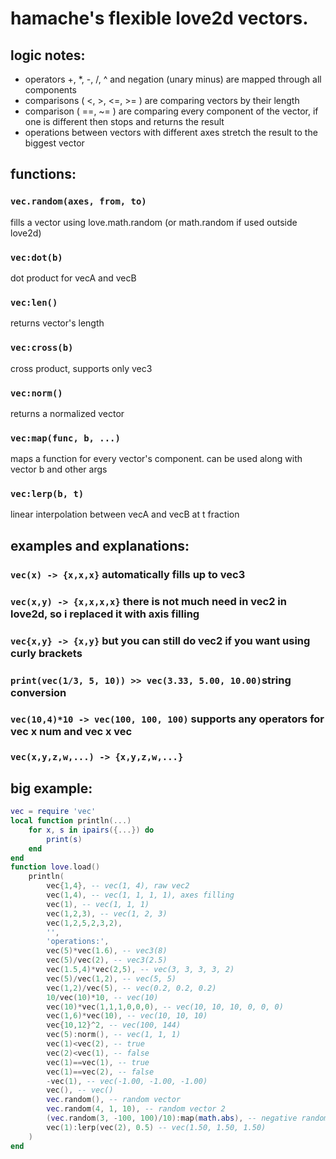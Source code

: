 # hamache's flexible love2d vectors.
## logic notes:
- operators +, *, -, /, ^ and negation (unary minus) are mapped through all components
- comparisons ( <, >, <=, >= ) are comparing vectors by their length
- comparison ( ==, ~= ) are comparing every component of the vector, if one is different then stops and returns the result
- operations between vectors with different axes stretch the result to the biggest vector

## functions:
### `vec.random(axes, from, to)`
fills a vector using love.math.random (or math.random if used outside love2d)
### `vec:dot(b)`
dot product for vecA and vecB
### `vec:len()`
returns vector's length
### `vec:cross(b)`
cross product, supports only vec3
### `vec:norm()`
returns a normalized vector
### `vec:map(func, b, ...)`
maps a function for every vector's component. can be used along with vector b and other args
### `vec:lerp(b, t)`
linear interpolation between vecA and vecB at t fraction

## examples and explanations:
### `vec(x) -> {x,x,x}` automatically fills up to vec3
### `vec(x,y) -> {x,x,x,x}` there is not much need in vec2 in love2d, so i replaced it with axis filling 
### `vec{x,y} -> {x,y}` but you can still do vec2 if you want using curly brackets
### `print(vec(1/3, 5, 10)) >> vec(3.33, 5.00, 10.00)`string conversion
### `vec(10,4)*10 -> vec(100, 100, 100)` supports any operators for  vec x num  and  vec x vec
### `vec(x,y,z,w,...) -> {x,y,z,w,...}`

## big example:
```lua
vec = require 'vec'
local function println(...)
    for x, s in ipairs({...}) do
        print(s)
    end
end
function love.load()
    println(
        vec{1,4}, -- vec(1, 4), raw vec2
        vec(1,4), -- vec(1, 1, 1, 1), axes filling
        vec(1), -- vec(1, 1, 1)
        vec(1,2,3), -- vec(1, 2, 3)
        vec(1,2,5,2,3,2),
        '',
        'operations:',
        vec(5)*vec(1.6), -- vec3(8)
        vec(5)/vec(2), -- vec3(2.5)
        vec(1.5,4)*vec(2,5), -- vec(3, 3, 3, 3, 2)
        vec(5)/vec(1,2), -- vec(5, 5)
        vec(1,2)/vec(5), -- vec(0.2, 0.2, 0.2)
        10/vec(10)*10, -- vec(10)
        vec(10)*vec(1,1,1,0,0,0), -- vec(10, 10, 10, 0, 0, 0)
        vec(1,6)*vec(10), -- vec(10, 10, 10)
        vec{10,12}^2, -- vec(100, 144)
        vec(5):norm(), -- vec(1, 1, 1)
        vec(1)<vec(2), -- true
        vec(2)<vec(1), -- false
        vec(1)==vec(1), -- true
        vec(1)==vec(2), -- false
        -vec(1), -- vec(-1.00, -1.00, -1.00)
        vec(), -- vec()
        vec.random(), -- random vector
        vec.random(4, 1, 10), -- random vector 2
        (vec.random(3, -100, 100)/10):map(math.abs), -- negative random turned to positive using math.abs
        vec(1):lerp(vec(2), 0.5) -- vec(1.50, 1.50, 1.50)
    )
end
```
